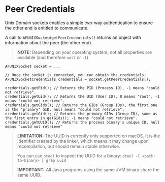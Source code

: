 # Peer Credentials

Unix Domain sockets enables a simple two-way authentication to ensure the other end is entitled to
communicate.

A call to `AFUNIXSocket#getPeerCredentials()` returns an object with information about the peer (the other
end).

> **NOTE:** Depending on your operating system, not all properties are available (and therefore `null` or `-1`).

    AFUNIXSocket socket = ...
    
    // Once the socket is connected, you can obtain the credentials:
    AFUNIXSocketCredentials credentials = socket.getPeerCredentials();
    
    credentials.getPid(); // Returns the PID (Process ID), -1 means "could not retrieve".
    credentials.getUid(); // Returns the UID (User ID), 0 means "root", -1 means "could not retrieve".
    credentials.getGids(); // Returns the GIDs (Group IDs), the first one is the "primary" GID, null means "could not retrieve".
    credentials.getGid(); // Returns the primary GIDs (Group ID), same as the first entry in getGids(); -1 means "could not retrieve".
    credentials.getUUID(); // Returns the process binary's unique ID, null means "could not retrieve"

> **LIMITATION:** The UUID is currently only supported on macOS. It is the identifier created by the linker,
which means it may change upon recompilation, but should remain stable otherwise.
> 
> You can use `otool` to inspect the UUID for a binary: `otool -l <path-to-binary> | grep uuid`
> 
> **IMPORTANT:** All Java programs using the same JVM binary share the same UUID. 

